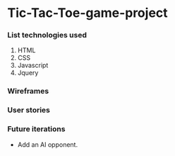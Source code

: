 # Tic-Tac-Toe-game-project



### List technologies used



1. HTML
2. CSS
3. Javascript
4. Jquery


### Wireframes 



### User stories



###  Future iterations
* Add an AI opponent.
